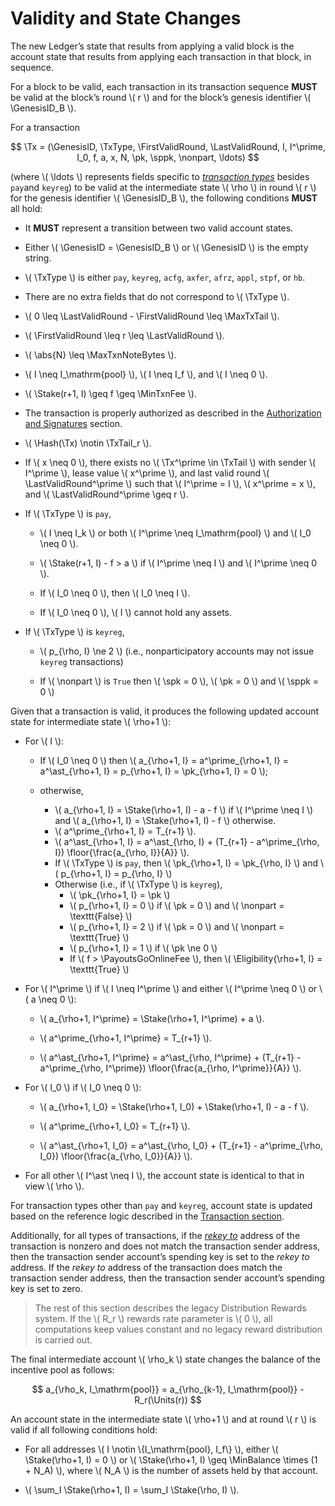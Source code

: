$$
\newcommand \Genesis {\mathrm{Genesis}}
\newcommand \GenesisID {\Genesis\mathrm{ID}}
\newcommand \pk {\mathrm{pk}}
\newcommand \spk {\mathrm{spk}}
\newcommand \Tx {\mathrm{Tx}}
\newcommand \TxType {\mathrm{TxType}}
\newcommand \TxTail {\Tx\mathrm{Tail}}
\newcommand \Hash {\mathrm{Hash}}
\newcommand \FirstValidRound {r_\mathrm{fv}}
\newcommand \LastValidRound {r_\mathrm{lv}}
\newcommand \sppk {\mathrm{sppk}}
\newcommand \nonpart {\mathrm{nonpart}}
\newcommand \MaxTxTail {\mathrm{TxTail}_{\max}}
\newcommand \abs[1] {\lvert #1 \rvert}
\newcommand \floor[1] {\left \lfloor #1 \right \rfloor }
$$

$$
\newcommand \MaxTxnNoteBytes {T_{m,\max}}
\newcommand \Stake {\mathrm{Stake}}
\newcommand \Fee {\mathrm{fee}}
\newcommand \MinTxnFee {T_{\Fee,\min}}
\newcommand \PayoutsGoOnlineFee {B_{p,\Fee}}
\newcommand \Eligibility {\mathrm{A_e}}
\newcommand \Units {\mathrm{Units}}
\newcommand \MinBalance {b_{\min}}
$$

# Validity and State Changes

The new Ledger’s state that results from applying a valid block is the account state
that results from applying each transaction in that block, in sequence.

For a block to be valid, each transaction in its transaction sequence **MUST** be
valid at the block’s round \\( r \\) and for the block’s genesis identifier \\( \GenesisID_B \\).

For a transaction

<!-- markdownlint-disable MD013 -->
$$
\Tx = (\GenesisID, \TxType, \FirstValidRound, \LastValidRound, I, I^\prime, I_0, f, a, x, N, \pk, \sppk, \nonpart, \ldots)
$$
<!-- markdownlint-enable MD013 -->

(where \\( \ldots \\) represents fields specific to [_transaction types_](./ledger-transactions.md#transaction-type)
besides `pay`and `keyreg`) to be valid at the intermediate state \\( \rho \\) in
round \\( r \\) for the genesis identifier \\( \GenesisID_B \\), the following conditions
**MUST** all hold:

- It **MUST** represent a transition between two valid account states.

- Either \\( \GenesisID = \GenesisID_B \\) or \\( \GenesisID \\) is the empty string.

- \\( \TxType \\) is either `pay`, `keyreg`, `acfg`, `axfer`, `afrz`, `appl`, `stpf`,
or `hb`.

- There are no extra fields that do not correspond to \\( \TxType \\).

- \\( 0 \leq \LastValidRound - \FirstValidRound \leq \MaxTxTail \\).

- \\( \FirstValidRound \leq r \leq \LastValidRound \\).

- \\( \abs{N} \leq \MaxTxnNoteBytes \\).

- \\( I \neq I_\mathrm{pool} \\), \\( I \neq I_f \\), and \\( I \neq 0 \\).

- \\( \Stake(r+1, I) \geq f \geq \MinTxnFee \\).

- The transaction is properly authorized as described in the [Authorization and
Signatures](./ledger-txn-authorization.md) section.

- \\( \Hash(\Tx) \notin \TxTail_r \\).

- If \\( x \neq 0 \\), there exists no \\( \Tx^\prime \in \TxTail \\) with sender
\\( I^\prime \\), lease value \\( x^\prime \\), and last valid round \\( \LastValidRound^\prime \\)
such that \\( I^\prime = I \\), \\( x^\prime = x \\), and \\( \LastValidRound^\prime \geq r \\).

- If \\( \TxType \\) is `pay`,

  - \\( I \neq I_k \\) or both \\( I^\prime \neq I_\mathrm{pool} \\) and
  \\( I_0 \neq 0 \\).

  - \\( \Stake(r+1, I) - f > a \\) if \\( I^\prime \neq I \\) and \\( I^\prime \neq 0 \\).

  - If \\( I_0 \neq 0 \\), then \\( I_0 \neq I \\).

  - If \\( I_0 \neq 0 \\), \\( I \\) cannot hold any assets.

- If \\( \TxType \\) is `keyreg`,

  - \\( p_{\rho, I} \ne 2 \\) (i.e., nonparticipatory accounts may not issue `keyreg`
  transactions)

  - If \\( \nonpart \\) is `True` then \\( \spk = 0 \\), \\( \pk = 0 \\) and
  \\( \sppk = 0 \\)

Given that a transaction is valid, it produces the following updated account state
for intermediate state \\( \rho+1 \\):

- For \\( I \\):

  - If \\( I_0 \neq 0 \\) then
  \\( a_{\rho+1, I} = a^\prime_{\rho+1, I} = a^\ast_{\rho+1, I} = p_{\rho+1, I} = \pk_{\rho+1, I} = 0 \\);

  - otherwise,
    - \\( a_{\rho+1, I} = \Stake(\rho+1, I) - a - f \\) if \\( I^\prime \neq I \\)
        and \\( a_{\rho+1, I} = \Stake(\rho+1, I) - f \\) otherwise.
    - \\( a^\prime_{\rho+1, I} = T_{r+1} \\).
    - \\( a^\ast_{\rho+1, I} = a^\ast_{\rho, I} + (T_{r+1} - a^\prime_{\rho, I}) \floor{\frac{a_{\rho, I}}{A}} \\).
    - If \\( \TxType \\) is `pay`, then \\( \pk_{\rho+1, I} = \pk_{\rho, I} \\) and \\( p_{\rho+1, I} = p_{\rho, I} \\)
    - Otherwise (i.e., if \\( \TxType \\) is `keyreg`),
      - \\( \pk_{\rho+1, I} = \pk \\)
      - \\( p_{\rho+1, I} = 0 \\) if \\( \pk = 0 \\) and \\( \nonpart = \texttt{False} \\)
      - \\( p_{\rho+1, I} = 2 \\) if \\( \pk = 0 \\) and \\( \nonpart = \texttt{True} \\)
      - \\( p_{\rho+1, I} = 1 \\) if \\( \pk \ne 0 \\)
      - If \\( f > \PayoutsGoOnlineFee \\), then \\( \Eligibility{\rho+1, I} = \texttt{True} \\)

- For \\( I^\prime \\) if \\( I \neq I^\prime \\) and either \\( I^\prime \neq 0 \\)
or \\( a \neq 0 \\):

  - \\( a_{\rho+1, I^\prime} = \Stake(\rho+1, I^\prime) + a \\).

  - \\( a^\prime_{\rho+1, I^\prime} = T_{r+1} \\).

  - \\( a^\ast_{\rho+1, I^\prime} = a^\ast_{\rho, I^\prime} + (T_{r+1} - a^\prime_{\rho, I^\prime}) \floor{\frac{a_{\rho, I^\prime}}{A}} \\).  <!-- markdownlint-disable-line MD013 -->

- For \\( I_0 \\) if \\( I_0 \neq 0 \\):

  - \\( a_{\rho+1, I_0} = \Stake(\rho+1, I_0) + \Stake(\rho+1, I) - a - f \\).

  - \\( a^\prime_{\rho+1, I_0} = T_{r+1} \\).

  - \\( a^\ast_{\rho+1, I_0} = a^\ast_{\rho, I_0} + (T_{r+1} - a^\prime_{\rho, I_0}) \floor{\frac{a_{\rho, I_0}}{A}} \\).

- For all other \\( I^\ast \neq I \\), the account state is identical to that in view \\( \rho \\).

For transaction types other than `pay` and `keyreg`, account state is updated based
on the reference logic described in the [Transaction section](./ledger-transactions.md).

Additionally, for all types of transactions, if the [_rekey to_](./ledger-transactions.md#rekey-to)
address of the transaction is nonzero and does not match the transaction sender address,
then the transaction sender account’s spending key is set to the _rekey to_ address.
If the _rekey to_ address of the transaction does match the transaction sender address,
then the transaction sender account’s spending key is set to zero.

> The rest of this section describes the legacy Distribution Rewards system. If
> the \\( R_r \\) rewards rate parameter is \\( 0 \\), all computations keep values
> constant and no legacy reward distribution is carried out.

The final intermediate account \\( \rho_k \\) state changes the balance of the incentive
pool as follows:

$$
a_{\rho_k, I_\mathrm{pool}} = a_{\rho_{k-1}, I_\mathrm{pool}} - R_r(\Units(r))
$$

An account state in the intermediate state \\( \rho+1 \\) and at round \\( r \\)
is valid if all following conditions hold:

- For all addresses \\( I \notin \\{I_\mathrm{pool}, I_f\\} \\), either \\( \Stake(\rho+1, I) = 0 \\)
or \\( \Stake(\rho+1, I) \geq \MinBalance \times (1 + N_A) \\), where \\( N_A \\)
is the number of assets held by that account.

- \\( \sum_I \Stake(\rho+1, I) = \sum_I \Stake(\rho, I) \\).
